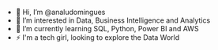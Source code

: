 - 👋 Hi, I’m @analudomingues
- 👀 I’m interested in Data, Business Intelligence and Analytics
- 🌱 I’m currently learning SQL, Python, Power BI and AWS
- ⚡ I'm a tech girl, looking to explore the Data World

<!---
analudomingues/analudomingues is a ✨ special ✨ repository because its `README.md` (this file) appears on your GitHub profile.
You can click the Preview link to take a look at your changes.
--->
